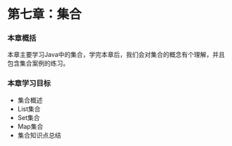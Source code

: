 # 第七章：集合

### 本章概括

本章主要学习Java中的集合，学完本章后，我们会对集合的概念有个理解，并且包含集合案例的练习。

### 本章学习目标

* 集合概述
* List集合
* Set集合
* Map集合
* 集合知识点总结



















<!-- * Collection
* Iterator
* List
* HashSet
* Map
* 等等 -->


                                                                                                 
